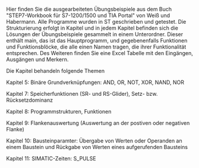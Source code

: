 Hier finden Sie die ausgearbeiteten Übungsbeispiele aus dem Buch "STEP7-Workbook für S7-1200/1500 und TIA Portal" von Weiß und Habermann. Alle Programme wurden in ST geschrieben und getestet.
Die Strukturierung erfolgt in Kapitel und in jedem Kapitel befinden sich die Lösungen der Übungsbeispiele gesammelt in einem Unterordner. Dieser enthält main, das ist das Hauptprogramm, und gegebenenfalls
Funktionen und Funktionsblöcke, die alle einen Namen tragen, die ihrer Funktionalität entsprechen. Des Weiteren finden Sie eine Excel Tabelle mit den Eingängen, Ausgängen und Merkern.

Die Kapitel behandeln folgende Themen

Kapitel 5:
  Binäre Grundverknüpfungen: AND, OR, NOT, XOR, NAND, NOR

Kapitel 7:
  Speicherfunktionen (SR- und RS-Glider), Setz- bzw. Rücksetzdominanz

Kapitel 8:
  Programmstrukturen, Funktionen

Kapitel 9:
  Flankenauswertung (Auswertung an der postiven oder negativen Flanke)

Kapitel 10:
  Bausteinparamter: Übergabe von Werten oder Operanden an einem Baustein und Rückgabe von Werten eines aufgerufenden Bausteins

Kapitel 11:
  SIMATIC-Zeiten: S_PULSE
